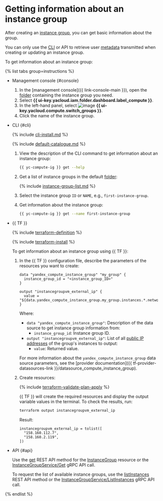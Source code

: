 # Getting information about an instance group

After creating an [instance group](../../concepts/instance-groups/index.md), you can get basic information about the group.

You can only use the [CLI](../../../cli/) or API to retrieve user [metadata](../../concepts/vm-metadata.md) transmitted when creating or updating an instance group.

To get information about an instance group:

{% list tabs group=instructions %}

- Management console {#console}

   1. In the [management console]({{ link-console-main }}), open the [folder](../../../resource-manager/concepts/resources-hierarchy.md#folder) containing the instance group you need.
   1. Select **{{ ui-key.yacloud.iam.folder.dashboard.label_compute }}**.
   1. In the left-hand panel, select ![image](../../../_assets/console-icons/layers-3-diagonal.svg) **{{ ui-key.yacloud.compute.switch_groups }}**.
   1. Click the name of the instance group.

- CLI {#cli}

   {% include [cli-install.md](../../../_includes/cli-install.md) %}

   {% include [default-catalogue.md](../../../_includes/default-catalogue.md) %}

   1. View the description of the CLI command to get information about an instance group:

      ```bash
      {{ yc-compute-ig }} get --help
      ```

   1. Get a list of instance groups in the default [folder](../../../resource-manager/concepts/resources-hierarchy.md#folder):

      {% include [instance-group-list.md](../../../_includes/instance-groups/instance-group-list.md) %}

   1. Select the instance group `ID` or `NAME`, e.g., `first-instance-group`.
   1. Get information about the instance group:

      ```bash
      {{ yc-compute-ig }} get --name first-instance-group
      ```

- {{ TF }}

   {% include [terraform-definition](../../../_tutorials/_tutorials_includes/terraform-definition.md) %}

   {% include [terraform-install](../../../_includes/terraform-install.md) %}

   To get information about an instance group using {{ TF }}:
   1. In the {{ TF }} configuration file, describe the parameters of the resources you want to create:

      ```hcl
      data "yandex_compute_instance_group" "my_group" {
        instance_group_id = "<instance_group_ID>"
      }

      output "instancegroupvm_external_ip" {
        value = "${data.yandex_compute_instance_group.my_group.instances.*.network_interface.0.nat_ip_address}"
      }
      ```

      Where:

      * `data "yandex_compute_instance_group"`: Description of the data source to get instance group information from:
         * `instance_group_id`: Instance group ID.
      * `output "instancegroupvm_external_ip"`: List of all [public IP addresses](../../../vpc/concepts/address.md#public-addresses) of the group's instances to output:
         * `value`: Returned value.

      For more information about the `yandex_compute_instance_group` data source parameters, see the [provider documentation]({{ tf-provider-datasources-link }}/datasource_compute_instance_group).

   1. Create resources:

      {% include [terraform-validate-plan-apply](../../../_tutorials/_tutorials_includes/terraform-validate-plan-apply.md) %}

      {{ TF }} will create the required resources and display the output variable values in the terminal. To check the results, run:

      ```bash
      terraform output instancegroupvm_external_ip
      ```

      Result:

      ```text
      instancegroupvm_external_ip = tolist([
        "158.160.112.7",
        "158.160.2.119",
      ])
      ```

- API {#api}

   Use the [get](../../instancegroup/api-ref/InstanceGroup/get.md) REST API method for the [InstanceGroup](../../instancegroup/api-ref/InstanceGroup/index.md) resource or the [InstanceGroupService/Get](../../instancegroup/api-ref/grpc/InstanceGroup/get.md) gRPC API call.

   To request the list of available instance groups, use the [listInstances](../../instancegroup/api-ref/InstanceGroup/listInstances.md) REST API method or the [InstanceGroupService/ListInstances](../../instancegroup/api-ref/grpc/InstanceGroup/listInstances.md) gRPC API call.

{% endlist %}